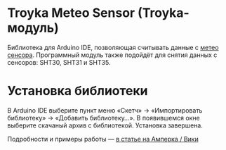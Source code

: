 Troyka Meteo Sensor (Troyka-модуль)
===================================

Библиотека для Arduino IDE, позволяющая считывать данные c [метео сенсора](http://amperka.ru/product/troyka-meteo-sensor).
Программный модуль также подойдёт для снятия данных с сенсоров: SHT30, SHT31 и SHT35.

Установка библиотеки
====================

В Arduino IDE выберите пункт меню «Скетч» → «Импортировать библиотеку» →
«Добавить библиотеку…». В появившемся окне выберите скачаный архив с
библиотекой. Установка завершена.

Подробности и примеры работы — [в статье на Амперка / Вики](http://wiki.amperka.ru/продукты:troyka-meteo-sensor)

